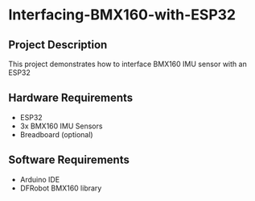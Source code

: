 # Interfacing-BMX160-with-ESP32
## Project Description
This project demonstrates how to interface BMX160 IMU sensor with an ESP32

## Hardware Requirements
- ESP32
- 3x BMX160 IMU Sensors
- Breadboard (optional)
## Software Requirements
- Arduino IDE
- DFRobot BMX160 library
